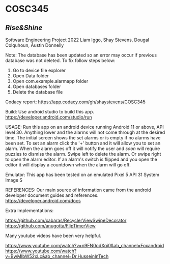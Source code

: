 # COSC345

## *Rise&Shine*
Software Engineering Project 2022
Liam Iggo, Shay Stevens, Dougal Colquhoun, Austin Donnelly

Note:
The database has been updated so an error may occur if previous database was not deleted. 
To fix follow steps below:
1. Go to device file explorer
2. Open Data folder
3. Open com.example.alarmapp folder
4. Open databases folder
5. Delete the database file

Codacy report:
https://app.codacy.com/gh/shaystevens/COSC345

Build:
Use android studio to build this app. 
https://developer.android.com/studio/run

USAGE:
Run this app on an android device running Android 11 or above, API level 30. Anything lower and the alarms will not come through at the desired time.
The initial screen shows the set alarms or is empty if no alarms have been set. To set an alarm click the '+' button and it will allow you to set an alarm.
When the alarm goes off it will notify the user and *soon* will require puzzles to dismiss the alarm. Swipe left to delete the alarm. Or swipe right
to open the alarm editor. If an alarm's switch is flipped and you open the editor it will
display a countdown when the alarm will go off.

Emulator:
This app has been tested on an emulated Pixel 5 API 31 System Image S

REFERENCES:
Our main source of information came from the android developer document guides and references. 
https://developer.android.com/docs

Extra Implementations:

https://github.com/xabaras/RecyclerViewSwipeDecorator
https://github.com/anugotta/FlipTimerView

Many youtube videos have been very helpful.

https://www.youtube.com/watch?v=n9FN0odXqi0&ab_channel=Foxandroid
https://www.youtube.com/watch?v=BwMIbW52xLc&ab_channel=Dr.HusseinInTech
